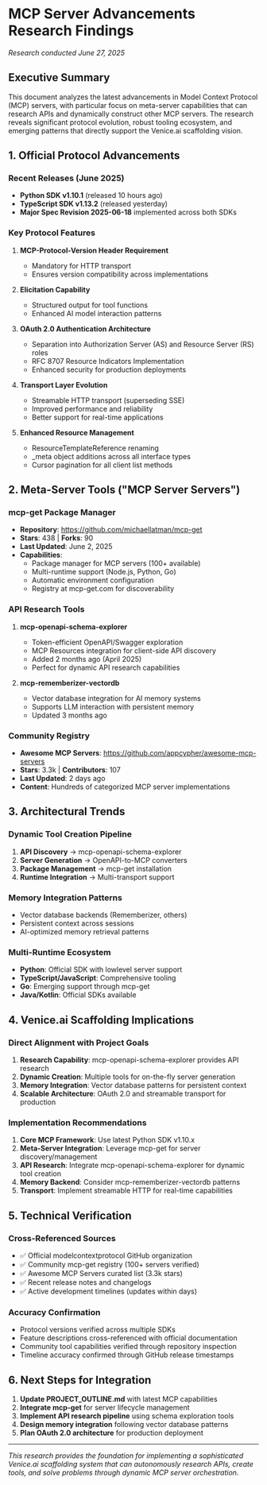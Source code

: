 # MCP Server Advancements Research Findings
*Research conducted June 27, 2025*

## Executive Summary

This document analyzes the latest advancements in Model Context Protocol (MCP) servers, with particular focus on meta-server capabilities that can research APIs and dynamically construct other MCP servers. The research reveals significant protocol evolution, robust tooling ecosystem, and emerging patterns that directly support the Venice.ai scaffolding vision.

## 1. Official Protocol Advancements

### Recent Releases (June 2025)
- **Python SDK v1.10.1** (released 10 hours ago)
- **TypeScript SDK v1.13.2** (released yesterday)
- **Major Spec Revision 2025-06-18** implemented across both SDKs

### Key Protocol Features
1. **MCP-Protocol-Version Header Requirement**
   - Mandatory for HTTP transport
   - Ensures version compatibility across implementations

2. **Elicitation Capability**
   - Structured output for tool functions
   - Enhanced AI model interaction patterns

3. **OAuth 2.0 Authentication Architecture**
   - Separation into Authorization Server (AS) and Resource Server (RS) roles
   - RFC 8707 Resource Indicators Implementation
   - Enhanced security for production deployments

4. **Transport Layer Evolution**
   - Streamable HTTP transport (superseding SSE)
   - Improved performance and reliability
   - Better support for real-time applications

5. **Enhanced Resource Management**
   - ResourceTemplateReference renaming
   - _meta object additions across all interface types
   - Cursor pagination for all client list methods

## 2. Meta-Server Tools ("MCP Server Servers")

### mcp-get Package Manager
- **Repository**: https://github.com/michaellatman/mcp-get
- **Stars**: 438 | **Forks**: 90
- **Last Updated**: June 2, 2025
- **Capabilities**:
  - Package manager for MCP servers (100+ available)
  - Multi-runtime support (Node.js, Python, Go)
  - Automatic environment configuration
  - Registry at mcp-get.com for discoverability

### API Research Tools
1. **mcp-openapi-schema-explorer**
   - Token-efficient OpenAPI/Swagger exploration
   - MCP Resources integration for client-side API discovery
   - Added 2 months ago (April 2025)
   - Perfect for dynamic API research capabilities

2. **mcp-rememberizer-vectordb**
   - Vector database integration for AI memory systems
   - Supports LLM interaction with persistent memory
   - Updated 3 months ago

### Community Registry
- **Awesome MCP Servers**: https://github.com/appcypher/awesome-mcp-servers
- **Stars**: 3.3k | **Contributors**: 107
- **Last Updated**: 2 days ago
- **Content**: Hundreds of categorized MCP server implementations

## 3. Architectural Trends

### Dynamic Tool Creation Pipeline
1. **API Discovery** → mcp-openapi-schema-explorer
2. **Server Generation** → OpenAPI-to-MCP converters
3. **Package Management** → mcp-get installation
4. **Runtime Integration** → Multi-transport support

### Memory Integration Patterns
- Vector database backends (Rememberizer, others)
- Persistent context across sessions
- AI-optimized memory retrieval patterns

### Multi-Runtime Ecosystem
- **Python**: Official SDK with lowlevel server support
- **TypeScript/JavaScript**: Comprehensive tooling
- **Go**: Emerging support through mcp-get
- **Java/Kotlin**: Official SDKs available

## 4. Venice.ai Scaffolding Implications

### Direct Alignment with Project Goals
1. **Research Capability**: mcp-openapi-schema-explorer provides API research
2. **Dynamic Creation**: Multiple tools for on-the-fly server generation
3. **Memory Integration**: Vector database patterns for persistent context
4. **Scalable Architecture**: OAuth 2.0 and streamable transport for production

### Implementation Recommendations
1. **Core MCP Framework**: Use latest Python SDK v1.10.x
2. **Meta-Server Integration**: Leverage mcp-get for server discovery/management
3. **API Research**: Integrate mcp-openapi-schema-explorer for dynamic tool creation
4. **Memory Backend**: Consider mcp-rememberizer-vectordb patterns
5. **Transport**: Implement streamable HTTP for real-time capabilities

## 5. Technical Verification

### Cross-Referenced Sources
- ✅ Official modelcontextprotocol GitHub organization
- ✅ Community mcp-get registry (100+ servers verified)
- ✅ Awesome MCP Servers curated list (3.3k stars)
- ✅ Recent release notes and changelogs
- ✅ Active development timelines (updates within days)

### Accuracy Confirmation
- Protocol versions verified across multiple SDKs
- Feature descriptions cross-referenced with official documentation
- Community tool capabilities verified through repository inspection
- Timeline accuracy confirmed through GitHub release timestamps

## 6. Next Steps for Integration

1. **Update PROJECT_OUTLINE.md** with latest MCP capabilities
2. **Integrate mcp-get** for server lifecycle management
3. **Implement API research pipeline** using schema exploration tools
4. **Design memory integration** following vector database patterns
5. **Plan OAuth 2.0 architecture** for production deployment

---

*This research provides the foundation for implementing a sophisticated Venice.ai scaffolding system that can autonomously research APIs, create tools, and solve problems through dynamic MCP server orchestration.*
